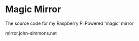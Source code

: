 # Magic Mirror

The source code for my Raspberry Pi Powered 'magic' mirror

mirror.john-simmons.net
